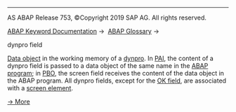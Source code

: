   

* * *

AS ABAP Release 753, ©Copyright 2019 SAP AG. All rights reserved.

[ABAP Keyword Documentation](javascript:call_link\('abenabap.htm'\)) →  [ABAP Glossary](javascript:call_link\('abenabap_glossary.htm'\)) → 

dynpro field

[Data object](javascript:call_link\('abendata_object_glosry.htm'\) "Glossary Entry") in the working memory of a [dynpro](javascript:call_link\('abendynpro_glosry.htm'\) "Glossary Entry"). In [PAI](javascript:call_link\('abenpai_glosry.htm'\) "Glossary Entry"), the content of a dynpro field is passed to a data object of the same name in the [ABAP program](javascript:call_link\('abenabap_program_glosry.htm'\) "Glossary Entry"); in [PBO](javascript:call_link\('abenpbo_glosry.htm'\) "Glossary Entry"), the screen field receives the content of the data object in the ABAP program. All dynpro fields, except for the [OK field](javascript:call_link\('abenok_field_glosry.htm'\) "Glossary Entry"), are associated with a [screen element](javascript:call_link\('abenscreen_element_glosry.htm'\) "Glossary Entry").

[→ More](javascript:call_link\('abenabap_dynpros_fields.htm'\))